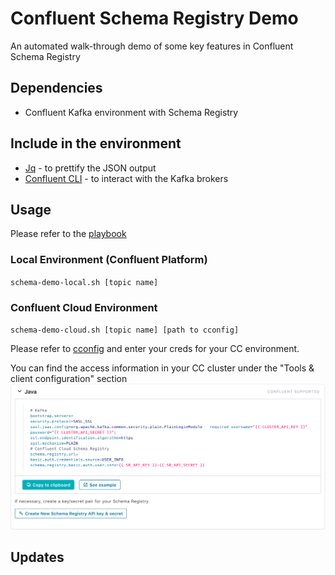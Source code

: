 # Confluent Schema Registry Demo
An automated walk-through demo of some key features in Confluent Schema Registry

## Dependencies
- Confluent Kafka environment with Schema Registry

## Include in the environment
- [Jq](https://stedolan.github.io/jq/) - to prettify the JSON output
- [Confluent CLI](https://docs.confluent.io/current/cli/installing.html) - to interact with the Kafka brokers

## Usage
Please refer to the [playbook](playbook.md)
### Local Environment (Confluent Platform)
`schema-demo-local.sh [topic name]`
### Confluent Cloud Environment
`schema-demo-cloud.sh [topic name] [path to cconfig]`

Please refer to [cconfig](resources/cconfig) and enter your creds for your CC environment.

You can find the access information in your CC cluster under the "Tools & client configuration" section
![access_info](resources/access_info.png)

## Updates
